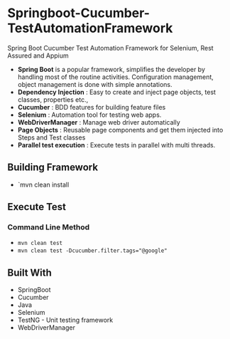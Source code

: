 # Springboot-Cucumber-TestAutomationFramework
Spring Boot Cucumber Test Automation Framework for Selenium, Rest Assured and Appium

- **Spring Boot** is a popular framework, simplifies the developer by handling most of the routine activities. Configuration management, object management is done with simple annotations.
- **Dependency Injection** : Easy to create and inject page objects, test classes, properties etc.,
- **Cucumber** : BDD features for building feature files
- **Selenium** : Automation tool for testing web apps.
- **WebDriverManager** : Manage web driver automatically
- **Page Objects** : Reusable page components and get them injected into Steps and Test classes
- **Parallel test execution** : Execute tests in parallel with multi threads.


## Building Framework
- `mvn clean install

## Execute Test
### Command Line Method
- `mvn clean test`
- `mvn clean test -Dcucumber.filter.tags="@google"`

## Built With
- SpringBoot
- Cucumber
- Java
- Selenium 
- TestNG - Unit testing framework
- WebDriverManager


